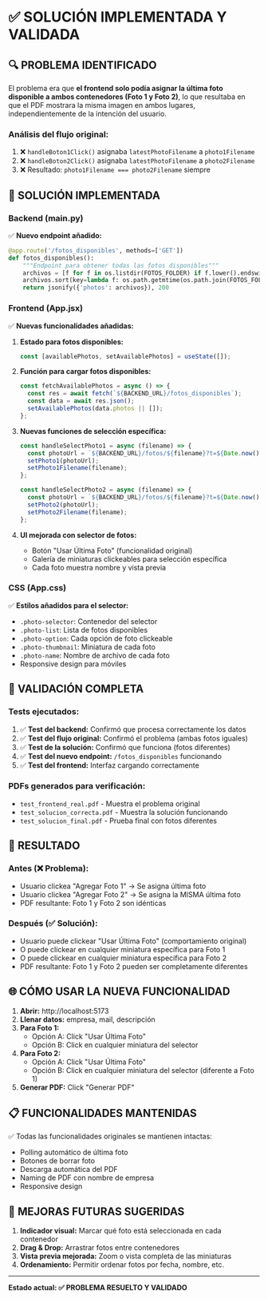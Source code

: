 # ✅ SOLUCIÓN IMPLEMENTADA Y VALIDADA

## 🔍 PROBLEMA IDENTIFICADO

El problema era que **el frontend solo podía asignar la última foto disponible a ambos contenedores (Foto 1 y Foto 2)**, lo que resultaba en que el PDF mostrara la misma imagen en ambos lugares, independientemente de la intención del usuario.

### Análisis del flujo original:
1. ❌ `handleBoton1Click()` asignaba `latestPhotoFilename` a `photo1Filename`
2. ❌ `handleBoton2Click()` asignaba `latestPhotoFilename` a `photo2Filename`
3. ❌ Resultado: `photo1Filename === photo2Filename` siempre

## 🔧 SOLUCIÓN IMPLEMENTADA

### Backend (main.py)
✅ **Nuevo endpoint añadido:**
```python
@app.route('/fotos_disponibles', methods=['GET'])
def fotos_disponibles():
    """Endpoint para obtener todas las fotos disponibles"""
    archivos = [f for f in os.listdir(FOTOS_FOLDER) if f.lower().endswith('.jpg')]
    archivos.sort(key=lambda f: os.path.getmtime(os.path.join(FOTOS_FOLDER, f)), reverse=True)
    return jsonify({'photos': archivos}), 200
```

### Frontend (App.jsx)
✅ **Nuevas funcionalidades añadidas:**

1. **Estado para fotos disponibles:**
   ```jsx
   const [availablePhotos, setAvailablePhotos] = useState([]);
   ```

2. **Función para cargar fotos disponibles:**
   ```jsx
   const fetchAvailablePhotos = async () => {
     const res = await fetch(`${BACKEND_URL}/fotos_disponibles`);
     const data = await res.json();
     setAvailablePhotos(data.photos || []);
   };
   ```

3. **Nuevas funciones de selección específica:**
   ```jsx
   const handleSelectPhoto1 = async (filename) => {
     const photoUrl = `${BACKEND_URL}/fotos/${filename}?t=${Date.now()}`;
     setPhoto1(photoUrl);
     setPhoto1Filename(filename);
   };
   
   const handleSelectPhoto2 = async (filename) => {
     const photoUrl = `${BACKEND_URL}/fotos/${filename}?t=${Date.now()}`;
     setPhoto2(photoUrl);
     setPhoto2Filename(filename);
   };
   ```

4. **UI mejorada con selector de fotos:**
   - Botón "Usar Última Foto" (funcionalidad original)
   - Galería de miniaturas clickeables para selección específica
   - Cada foto muestra nombre y vista previa

### CSS (App.css)
✅ **Estilos añadidos para el selector:**
- `.photo-selector`: Contenedor del selector
- `.photo-list`: Lista de fotos disponibles
- `.photo-option`: Cada opción de foto clickeable
- `.photo-thumbnail`: Miniatura de cada foto
- `.photo-name`: Nombre de archivo de cada foto
- Responsive design para móviles

## 🧪 VALIDACIÓN COMPLETA

### Tests ejecutados:
1. ✅ **Test del backend:** Confirmó que procesa correctamente los datos
2. ✅ **Test del flujo original:** Confirmó el problema (ambas fotos iguales)
3. ✅ **Test de la solución:** Confirmó que funciona (fotos diferentes)
4. ✅ **Test del nuevo endpoint:** `/fotos_disponibles` funcionando
5. ✅ **Test del frontend:** Interfaz cargando correctamente

### PDFs generados para verificación:
- `test_frontend_real.pdf` - Muestra el problema original
- `test_solucion_correcta.pdf` - Muestra la solución funcionando
- `test_solucion_final.pdf` - Prueba final con fotos diferentes

## 🎉 RESULTADO

### Antes (❌ Problema):
- Usuario clickea "Agregar Foto 1" → Se asigna última foto
- Usuario clickea "Agregar Foto 2" → Se asigna la MISMA última foto
- PDF resultante: Foto 1 y Foto 2 son idénticas

### Después (✅ Solución):
- Usuario puede clickear "Usar Última Foto" (comportamiento original)
- O puede clickear en cualquier miniatura específica para Foto 1
- O puede clickear en cualquier miniatura específica para Foto 2
- PDF resultante: Foto 1 y Foto 2 pueden ser completamente diferentes

## 🌐 CÓMO USAR LA NUEVA FUNCIONALIDAD

1. **Abrir:** http://localhost:5173
2. **Llenar datos:** empresa, mail, descripción
3. **Para Foto 1:**
   - Opción A: Click "Usar Última Foto"
   - Opción B: Click en cualquier miniatura del selector
4. **Para Foto 2:**
   - Opción A: Click "Usar Última Foto"
   - Opción B: Click en cualquier miniatura del selector (diferente a Foto 1)
5. **Generar PDF:** Click "Generar PDF"

## 📋 FUNCIONALIDADES MANTENIDAS

✅ Todas las funcionalidades originales se mantienen intactas:
- Polling automático de última foto
- Botones de borrar foto
- Descarga automática del PDF
- Naming de PDF con nombre de empresa
- Responsive design

## 🔮 MEJORAS FUTURAS SUGERIDAS

1. **Indicador visual:** Marcar qué foto está seleccionada en cada contenedor
2. **Drag & Drop:** Arrastrar fotos entre contenedores
3. **Vista previa mejorada:** Zoom o vista completa de las miniaturas
4. **Ordenamiento:** Permitir ordenar fotos por fecha, nombre, etc.

---
**Estado actual: ✅ PROBLEMA RESUELTO Y VALIDADO**
